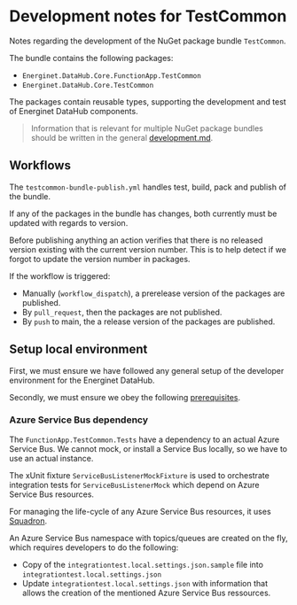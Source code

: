 # Development notes for TestCommon

Notes regarding the development of the NuGet package bundle `TestCommon`.

The bundle contains the following packages:

* `Energinet.DataHub.Core.FunctionApp.TestCommon`
* `Energinet.DataHub.Core.TestCommon`

The packages contain reusable types, supporting the development and test of Energinet DataHub components.

> Information that is relevant for multiple NuGet package bundles should be written in the general [development.md](../../../documents/development.md).

## Workflows

The `testcommon-bundle-publish.yml` handles test, build, pack and publish of the bundle.

If any of the packages in the bundle has changes, both currently must be updated with regards to version.

Before publishing anything an action verifies that there is no released version existing with the current version number. This is to help detect if we forgot to update the version number in packages.

If the workflow is triggered:

* Manually (`workflow_dispatch`), a prerelease version of the packages are published.
* By `pull_request`, then the packages are not published.
* By `push` to main, the a release version of the packages are published.

## Setup local environment

First, we must ensure we have followed any general setup of the developer environment for the Energinet DataHub.

Secondly, we must ensure we obey the following [prerequisites](./functionapp-testcommon.md#prerequisites).

### Azure Service Bus dependency

The `FunctionApp.TestCommon.Tests` have a dependency to an actual Azure Service Bus. We cannot mock, or install a Service Bus locally, so we have to use an actual instance.

The xUnit fixture `ServiceBusListenerMockFixture` is used to orchestrate integration tests for `ServiceBusListenerMock` which depend on Azure Service Bus resources.

For managing the life-cycle of any Azure Service Bus resources, it uses [Squadron](https://github.com/SwissLife-OSS/squadron).

An Azure Service Bus namespace with topics/queues are created on the fly, which requires developers to do the following:

* Copy of the `integrationtest.local.settings.json.sample` file into `integrationtest.local.settings.json`
* Update `integrationtest.local.settings.json` with information that allows the creation of the mentioned Azure Service Bus ressources.
